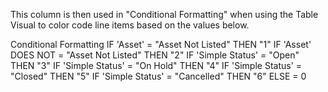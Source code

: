 This column is then used in "Conditional Formatting" when using the Table Visual to color code line items based on the values below.

Conditional Formatting
IF 'Asset' = "Asset Not Listed" THEN "1"
IF 'Asset' DOES NOT = "Asset Not Listed" THEN "2"
IF 'Simple Status' = "Open" THEN "3"
IF 'Simple Status' = "On Hold" THEN "4"
IF 'Simple Status' = "Closed" THEN "5"
IF 'Simple Status' = "Cancelled" THEN "6"
ELSE = 0

